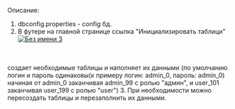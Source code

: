 Описание:

1. dbconfig.properties - config бд.
2. В футере на главной странице ссылка 	"Инициализировать таблици"
<a href='http://postimage.org/' target='_blank'><img src='http://s7.postimg.org/nba5xq6vf/image.png' border='0' alt="Без имени 3" /></a><br /><br /><br />

создает необходимые таблицы и наполняет их данными (по умолчанию логин и пароль одинаковы(к примеру логин: admin_0, пароль: admin_0) начиная от admin_0 заканчивая admin_99 с ролью "админ", и user_101 заканчивая user_199 с ролью "user")
3. При необходимости можно пересоздать таблицы и перезаполнить их данными.
